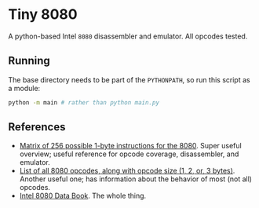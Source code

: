 # Tiny 8080

A python-based Intel `8080` disassembler and emulator. All opcodes tested.

## Running

The base directory needs to be part of the `PYTHONPATH`, so run this script as a module:

```sh
python -m main # rather than python main.py
```

## References

- [Matrix of 256 possible 1-byte instructions for the 8080](https://pastraiser.com/cpu/i8080/i8080_opcodes.html). Super useful overview; useful reference for opcode coverage, disassembler, and emulator.
- [List of all 8080 opcodes, along with opcode size (1, 2, or, 3 bytes)](http://www.emulator101.com/8080-by-opcode.html). Another useful one; has information about the behavior of most (not all) opcodes.
- [Intel 8080 Data Book](http://bitsavers.trailing-edge.com/components/intel/MCS80/98-153B_Intel_8080_Microcomputer_Systems_Users_Manual_197509.pdf). The whole thing.